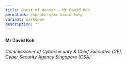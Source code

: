 ```yaml
---
title: Guest of Honour – Mr David Koh
permalink: /speakers/mr-david-koh/
variant: markdown
description: ""
---
```

#### **Mr David Koh**

*Commissioner of Cybersecurity &amp; Chief Executive (CE), <br> Cyber Security Agency Singapore (CSA)*